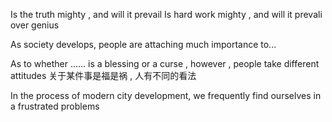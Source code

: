 Is the truth mighty , and will it prevail 
Is hard work mighty , and will it prevali over genius

As society develops, people are  attaching much importance to...

As to whether ...... is a blessing or a curse , however , people take different attitudes 关于某件事是福是祸 , 人有不同的看法

In the process of modern city development, we frequently find ourselves in a frustrated problems